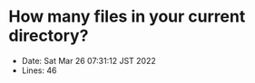 # How many files in your current directory?
- Date:  Sat Mar 26 07:31:12 JST 2022
- Lines:       46
